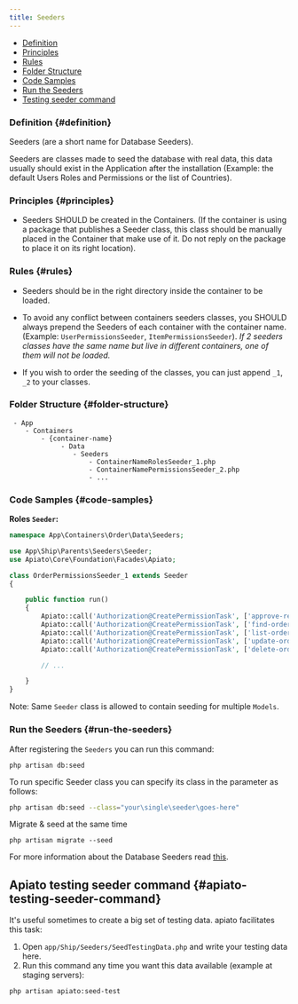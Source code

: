 ```yaml
---
title: Seeders
---
```


* [Definition](#definition)
* [Principles](#principles)
* [Rules](#rules)
* [Folder Structure](#folder-structure)
* [Code Samples](#code-samples)
* [Run the Seeders](#run-the-seeders)
* [Testing seeder command](#apiato-testing-seeder-command)

### Definition {#definition}

Seeders (are a short name for Database Seeders).

Seeders are classes made to seed the database with real data, this data usually should exist in the Application after the installation (Example: the default Users Roles and Permissions or the list of Countries).

### Principles {#principles}

- Seeders SHOULD be created in the Containers. (If the container is using a package that publishes a Seeder class, this class should be manually placed in the Container that make use of it. Do not reply on the package to place it on its right location).

### Rules {#rules}

- Seeders should be in the right directory inside the container to be loaded.

- To avoid any conflict between containers seeders classes, you SHOULD always prepend the Seeders of each container with the container name. (Example: `UserPermissionsSeeder`, `ItemPermissionsSeeder`). *If 2 seeders classes have the same name but live in different containers, one of them will not be loaded.*

- If you wish to order the seeding of the classes, you can just append `_1`, `_2` to your classes.

### Folder Structure {#folder-structure}

```
 - App
    - Containers
        - {container-name}
             - Data
                - Seeders
                    - ContainerNameRolesSeeder_1.php
                    - ContainerNamePermissionsSeeder_2.php
                    - ...
```

### Code Samples {#code-samples}

**Roles `Seeder`:**

```php
namespace App\Containers\Order\Data\Seeders;

use App\Ship\Parents\Seeders\Seeder;
use Apiato\Core\Foundation\Facades\Apiato;

class OrderPermissionsSeeder_1 extends Seeder
{

    public function run()
    {
        Apiato::call('Authorization@CreatePermissionTask', ['approve-reject-orders']);
        Apiato::call('Authorization@CreatePermissionTask', ['find-orders']);
        Apiato::call('Authorization@CreatePermissionTask', ['list-orders']);
        Apiato::call('Authorization@CreatePermissionTask', ['update-orders']);
        Apiato::call('Authorization@CreatePermissionTask', ['delete-orders']);

        // ...

    }
}

```

Note: Same `Seeder` class is allowed to contain seeding for multiple `Models`.

### Run the Seeders {#run-the-seeders}

After registering the `Seeders` you can run this command:

```shell
php artisan db:seed
```

To run specific Seeder class you can specify its class in the parameter as follows:

```bash
php artisan db:seed --class="your\single\seeder\goes-here"
```

Migrate & seed at the same time

```shell
php artisan migrate --seed
```

For more information about the Database Seeders read [this](https://laravel.com/docs/master/seeding).

## Apiato testing seeder command {#apiato-testing-seeder-command}

It's useful sometimes to create a big set of testing data. apiato facilitates this task:

1. Open `app/Ship/Seeders/SeedTestingData.php` and write your testing data here.
2. Run this command any time you want this data available (example at staging servers):

```shell
php artisan apiato:seed-test
```

